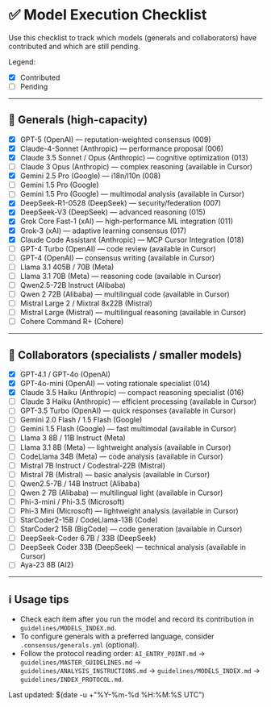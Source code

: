 # ✅ Model Execution Checklist

Use this checklist to track which models (generals and collaborators) have contributed and which are still pending.

Legend:
- [x] Contributed
- [ ] Pending

---

## 🧠 Generals (high-capacity)
- [x] GPT-5 (OpenAI) — reputation-weighted consensus (009)
- [x] Claude-4-Sonnet (Anthropic) — performance proposal (006)
- [x] Claude 3.5 Sonnet / Opus (Anthropic) — cognitive optimization (013)
- [ ] Claude 3 Opus (Anthropic) — complex reasoning (available in Cursor)
- [x] Gemini 2.5 Pro (Google) — i18n/l10n (008)
- [ ] Gemini 1.5 Pro (Google)
- [ ] Gemini 1.5 Pro (Google) — multimodal analysis (available in Cursor)
- [x] DeepSeek-R1-0528 (DeepSeek) — security/federation (007)
- [x] DeepSeek-V3 (DeepSeek) — advanced reasoning (015)
- [x] Grok Core Fast-1 (xAI) — high-performance ML integration (011)
- [x] Grok-3 (xAI) — adaptive learning consensus (017)
- [x] Claude Code Assistant (Anthropic) — MCP Cursor Integration (018)
- [ ] GPT-4 Turbo (OpenAI) — code review (available in Cursor)
- [ ] GPT-4 (OpenAI) — consensus writing (available in Cursor)
- [ ] Llama 3.1 405B / 70B (Meta)
- [ ] Llama 3.1 70B (Meta) — reasoning code (available in Cursor)
- [ ] Qwen2.5-72B Instruct (Alibaba)
- [ ] Qwen 2 72B (Alibaba) — multilingual code (available in Cursor)
- [ ] Mistral Large 2 / Mixtral 8x22B (Mistral)
- [ ] Mistral Large (Mistral) — multilingual reasoning (available in Cursor)
- [ ] Cohere Command R+ (Cohere)

---

## 🧩 Collaborators (specialists / smaller models)
- [x] GPT-4.1 / GPT-4o (OpenAI)
- [x] GPT-4o-mini (OpenAI) — voting rationale specialist (014)
- [x] Claude 3.5 Haiku (Anthropic) — compact reasoning specialist (016)
- [ ] Claude 3 Haiku (Anthropic) — efficient processing (available in Cursor)
- [ ] GPT-3.5 Turbo (OpenAI) — quick responses (available in Cursor)
- [ ] Gemini 2.0 Flash / 1.5 Flash (Google)
- [ ] Gemini 1.5 Flash (Google) — fast multimodal (available in Cursor)
- [ ] Llama 3 8B / 11B Instruct (Meta)
- [ ] Llama 3.1 8B (Meta) — lightweight analysis (available in Cursor)
- [ ] CodeLlama 34B (Meta) — code analysis (available in Cursor)
- [ ] Mistral 7B Instruct / Codestral-22B (Mistral)
- [ ] Mistral 7B (Mistral) — basic analysis (available in Cursor)
- [ ] Qwen2.5-7B / 14B Instruct (Alibaba)
- [ ] Qwen 2 7B (Alibaba) — multilingual light (available in Cursor)
- [ ] Phi-3-mini / Phi-3.5 (Microsoft)
- [ ] Phi-3 Mini (Microsoft) — lightweight analysis (available in Cursor)
- [ ] StarCoder2-15B / CodeLlama-13B (Code)
- [ ] StarCoder2 15B (BigCode) — code generation (available in Cursor)
- [ ] DeepSeek-Coder 6.7B / 33B (DeepSeek)
- [ ] DeepSeek Coder 33B (DeepSeek) — technical analysis (available in Cursor)
- [ ] Aya-23 8B (AI2)

---

## ℹ️ Usage tips
- Check each item after you run the model and record its contribution in `guidelines/MODELS_INDEX.md`.
- To configure generals with a preferred language, consider `.consensus/generals.yml` (optional).
- Follow the protocol reading order: `AI_ENTRY_POINT.md` → `guidelines/MASTER_GUIDELINES.md` → `guidelines/ANALYSIS_INSTRUCTIONS.md` → `guidelines/MODELS_INDEX.md` → `guidelines/INDEX_PROTOCOL.md`.

Last updated: $(date -u +"%Y-%m-%d %H:%M:%S UTC")
